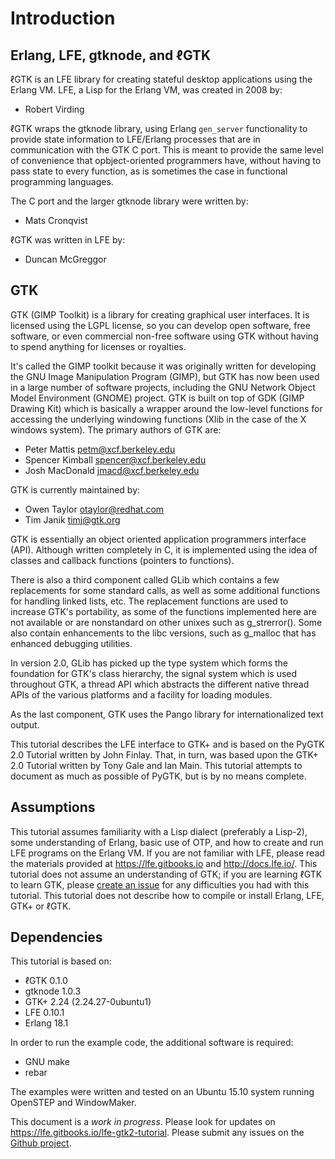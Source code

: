 # Introduction

## Erlang, LFE, gtknode, and ℓGTK

ℓGTK is an LFE library for creating stateful desktop applications using the Erlang VM. LFE, a Lisp for the Erlang VM, was created in 2008 by:

* Robert Virding

ℓGTK wraps the gtknode library, using Erlang ``gen_server`` functionality to provide state information to LFE/Erlang processes that are in communication with the GTK C port. This is meant to provide the same level of convenience that opbject-oriented programmers have, without having to pass state to every function, as is sometimes the case in functional programming languages.

The C port and the larger gtknode library were written by:

* Mats Cronqvist

ℓGTK was written in LFE by:

* Duncan McGreggor

## GTK

GTK (GIMP Toolkit) is a library for creating graphical user interfaces. It is licensed using the LGPL license, so you can develop open software, free software, or even commercial non-free software using GTK without having to spend anything for licenses or royalties.

It's called the GIMP toolkit because it was originally written for developing the GNU Image Manipulation Program (GIMP), but GTK has now been used in a large number of software projects, including the GNU Network Object Model Environment (GNOME) project. GTK is built on top of GDK (GIMP Drawing Kit) which is basically a wrapper around the low-level functions for accessing the underlying windowing functions (Xlib in the case of the X windows system). The primary authors of GTK are:

* Peter Mattis petm@xcf.berkeley.edu
* Spencer Kimball spencer@xcf.berkeley.edu
* Josh MacDonald jmacd@xcf.berkeley.edu

GTK is currently maintained by:

* Owen Taylor otaylor@redhat.com
* Tim Janik timj@gtk.org

GTK is essentially an object oriented application programmers interface (API). Although written completely in C, it is implemented using the idea of classes and callback functions (pointers to functions).

There is also a third component called GLib which contains a few replacements for some standard calls, as well as some additional functions for handling linked lists, etc. The replacement functions are used to increase GTK's portability, as some of the functions implemented here are not available or are nonstandard on other unixes such as g_strerror(). Some also contain enhancements to the libc versions, such as g_malloc that has enhanced debugging utilities.

In version 2.0, GLib has picked up the type system which forms the foundation for GTK's class hierarchy, the signal system which is used throughout GTK, a thread API which abstracts the different native thread APIs of the various platforms and a facility for loading modules.

As the last component, GTK uses the Pango library for internationalized text output.

This tutorial describes the LFE interface to GTK+ and is based on the PyGTK 2.0 Tutorial written by John Finlay. That, in turn, was based upon the GTK+ 2.0 Tutorial written by Tony Gale and Ian Main. This tutorial attempts to document as much as possible of PyGTK, but is by no means complete.

## Assumptions

This tutorial assumes familiarity with a Lisp dialect (preferably a Lisp-2), some understanding of Erlang, basic use of OTP, and how to create and run LFE programs on the Erlang VM. If you are not familiar with LFE, please read the materials provided at https://lfe.gitbooks.io and http://docs.lfe.io/. This tutorial does not assume an understanding of GTK; if you are learning ℓGTK to learn GTK, please [create an issue](https://github.com/lfe/lgtk-tutorial/issues/new) for any difficulties you had with this tutorial. This tutorial does not describe how to compile or install Erlang, LFE, GTK+ or ℓGTK.

## Dependencies

This tutorial is based on:

* ℓGTK 0.1.0
* gtknode 1.0.3
* GTK+ 2.24 (2.24.27-0ubuntu1)
* LFE 0.10.1
* Erlang 18.1

In order to run the example code, the additional software is required:

* GNU make
* rebar

The examples were written and tested on an Ubuntu 15.10 system running OpenSTEP and WindowMaker.

This document is a *work in progress*. Please look for updates on https://lfe.gitbooks.io/lfe-gtk2-tutorial. Please submit any issues on the [Github project](https://github.com/lfe/lgtk-tutorial/issues/new).
